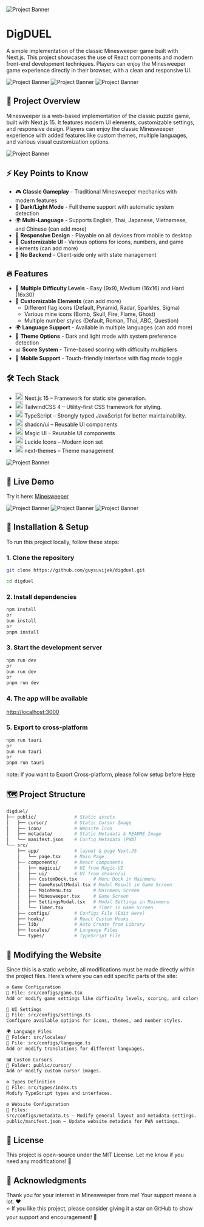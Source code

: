 ![Project Banner](/public/metadata/readme-1.webp)

# DigDUEL

A simple implementation of the classic Minesweeper game built with Next.js. This project showcases the use of React components and modern front-end development techniques. Players can enjoy the Minesweeper game experience directly in their browser, with a clean and responsive UI.

![Project Banner](/public/metadata/readme-2.webp)
![Project Banner](/public/metadata/readme-3.webp)
![Project Banner](/public/metadata/readme-4.webp)

## 📌 Project Overview

Minesweeper is a web-based implementation of the classic puzzle game, built with Next.js 15. It features modern UI elements, customizable settings, and responsive design. Players can enjoy the classic Minesweeper experience with added features like custom themes, multiple languages, and various visual customization options.

![Project Banner](/public/metadata/readme-9.webp)

## ⚡ Key Points to Know

- 🎮 **Classic Gameplay** - Traditional Minesweeper mechanics with modern features
- 🌙 **Dark/Light Mode** - Full theme support with automatic system detection
- 🌍 **Multi-Language** - Supports English, Thai, Japanese, Vietnamese, and Chinese (can add more)
- 📱 **Responsive Design** - Playable on all devices from mobile to desktop
- 🎨 **Customizable UI** - Various options for icons, numbers, and game elements (can add more)
- 💾 **No Backend** - Client-side only with state management

## 🔥 Features

- 🎯 **Multiple Difficulty Levels** - Easy (9x9), Medium (16x16) and Hard (16x30)
- 🎨 **Customizable Elements** (can add more)
    - Different flag icons (Default, Pyramid, Radar, Sparkles, Sigma)
    - Various mine icons (Bomb, Skull, Fire, Flame, Ghost)
    - Multiple number styles (Default, Roman, Thai, ABC, Question)
- 🌍 **Language Support** - Available in multiple languages (can add more)
- 🎨 **Theme Options** - Dark and light mode with system preference detection
- 📊 **Score System** - Time-based scoring with difficulty multipliers
- 📱 **Mobile Support** - Touch-friendly interface with flag mode toggle

## 🛠️ Tech Stack

- <img src="https://avatars.githubusercontent.com/u/126103961" title="Next JS" alt="nextjs" width="20" height="20"/> Next.js 15 – Framework for static site generation.
- <img src="https://avatars.githubusercontent.com/u/67109815" title="Tailwind CSS" alt="tailwindcss" width="20" height="20"/> TailwindCSS 4 – Utility-first CSS framework for styling.
- <img src="https://upload.wikimedia.org/wikipedia/commons/4/4c/Typescript_logo_2020.svg" title="TypeScript" alt="typescript" width="20" height="20"/> TypeScript – Strongly typed JavaScript for better maintainability.
- <img src="https://avatars.githubusercontent.com/u/139895814" title="Shadcn/ui" alt="shadcn-ui" width="20" height="20"/> shadcn/ui – Reusable UI components
- <img src="https://avatars.githubusercontent.com/u/166878038" title="Magic UI" alt="magic-ui" width="20" height="20"/> Magic UI – Reusable UI components
- <img src="https://avatars.githubusercontent.com/u/66879934" title="Lucide Icons" alt="lucide-icons" width="20" height="20"/> Lucide Icons – Modern icon set
- <img src="https://avatars.githubusercontent.com/u/34928425" title="Next-Themes" alt="next-themes" width="20" height="20"/> next-themes – Theme management

![Project Banner](/public/metadata/readme-8.webp)

## 🚀 Live Demo

Try it here: [Minesweeper](https://digduel.vercel.app)

![Project Banner](/public/metadata/readme-5.webp)
![Project Banner](/public/metadata/readme-6.webp)
![Project Banner](/public/metadata/readme-7.webp)

## 📂 Installation & Setup

To run this project locally, follow these steps:

### **1. Clone the repository**

```bash
git clone https://github.com/guysuvijak/digduel.git
```

```bash
cd digduel
```

### **2. Install dependencies**

```bash
npm install
or
bun install
or
pnpm install
```

### **3. Start the development server**

```bash
npm run dev
or
bun run dev
or
pnpm run dev
```

### **4. The app will be available**

[http://localhost:3000](http://localhost:3000)

### **5. Export to cross-platform**

```bash
npm run tauri
or
bun run tauri
or
pnpm run tauri
```

note: If you want to Export Cross-platform, please follow setup before [Here](https://v2.tauri.app/start/prerequisites/)

## 🗺️ Project Structure

```bash
digduel/
├── public/              # Static assets
│   ├── cursor/          # Static Cursor Image
│   ├── icon/            # Website Icon
│   ├── metadata/        # Static Metadata & README Image
│   └── manifest.json    # Config Metadata (PWA)
└── src/
    ├── app/             # layout & page Next.JS
    │   └── page.tsx     # Main Page
    ├── components/      # React components
    │   ├── magicui/     # UI from Magic-UI
    │   ├── ui/          # UI from shadcn/ui
    │   ├── CustomDock.tsx      # Menu Dock in Mainmenu
    │   ├── GameResultModal.tsx # Modal Result in Game Screen
    │   ├── MainMenu.tsx        # Mainmenu Screen
    │   ├── Minesweeper.tsx     # Game Screen
    │   ├── SettingsModal.tsx   # Modal Settings in Mainmenu
    │   └── Timer.tsx           # Timer in Game Screen
    ├── configs/         # Configs File (Edit Here)
    ├── hooks/           # React Custom Hooks
    ├── lib/             # Auto Create from Library
    ├── locales/         # Language Files
    └── types/           # TypeScript File
```

## 📄 Modifying the Website

Since this is a static website, all modifications must be made directly within the project files. Here’s where you can edit specific parts of the site:

```bash
⚙️ Game Configuration
📍 File: src/configs/game.tsx
Add or modify game settings like difficulty levels, scoring, and colors.
```

```bash
🎨 UI Settings
📍 File: src/configs/settings.ts
Configure available options for icons, themes, and number styles.
```

```bash
🌍 Language Files
📍 Folder: src/locales/
📍 File: src/configs/language.ts
Add or modify translations for different languages.
```

```bash
🖼️ Custom Cursors
📍 Folder: public/cursor/
Add or modify custom cursor images.
```

```bash
⚙️ Types Definition
📍 File: src/types/index.ts
Modify TypeScript types and interfaces.
```

```bash
⚙️ Website Configuration
📍 Files:
src/configs/metadata.ts – Modify general layout and metadata settings.
public/manifest.json – Update website metadata for PWA settings.
```

## 📜 License

This project is open-source under the MIT License.
Let me know if you need any modifications! 🚀

## 🙏 Acknowledgments

Thank you for your interest in Minesweeper from me! Your support means a lot. :heart: </br>
⭐ If you like this project, please consider giving it a star on GitHub to show your support and encouragement! 🚀
